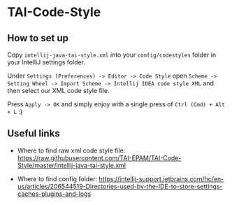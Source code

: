 # TAI-Code-Style

## How to set up

Copy ```intellij-java-tai-style.xml``` into your ```config/codestyles``` folder in your IntelliJ settings folder. 

Under ```Settings (Preferences) -> Editor -> Code Style``` open ```Scheme -> Setting Wheel -> Import Scheme -> Intellij IDEA code style XML``` and then select our XML code style file.

Press ```Apply -> OK``` and simply enjoy with a single press of ```Ctrl (Cmd) + Alt + L``` :)

## Useful links

* Where to find raw xml code style file: https://raw.githubusercontent.com/TAI-EPAM/TAI-Code-Style/master/intellij-java-tai-style.xml

* Where to find config folder: https://intellij-support.jetbrains.com/hc/en-us/articles/206544519-Directories-used-by-the-IDE-to-store-settings-caches-plugins-and-logs
